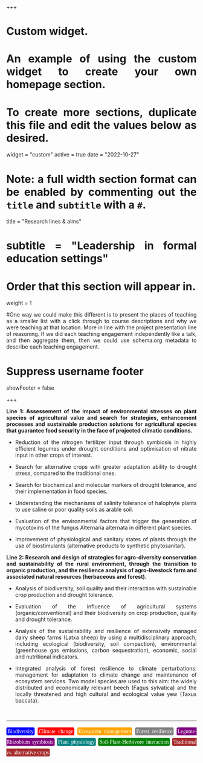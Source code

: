 +++
# Custom widget.
# An example of using the custom widget to create your own homepage section.
# To create more sections, duplicate this file and edit the values below as desired.
widget = "custom"
active = true
date = "2022-10-27"

# Note: a full width section format can be enabled by commenting out the `title` and `subtitle` with a `#`.
title = "Research lines & aims"
# subtitle = "Leadership in formal education settings"


# Order that this section will appear in.
weight = 1

#One way we could make this different is to present the places of teaching as a smaller list with a click through to course descriptions and why we were teaching at that location. More in line with the project presentation line of reasoning. If we did each teaching engagement independently like a talk, and then aggregate them, then we could use schema.org metadata to describe each teaching engagement.

# Suppress username footer
showFooter = false

+++

<body style="text-align:justify">

**Line 1: Assessement of the impact of environmental stresses on plant species of agricultural value and search for strategies, enhancement processes and sustainable production solutions for agricultural species that guarantee food security in the face of projected climatic conditions.**

+ Reduction of the nitrogen fertilizer input through symbiosis in highly efficient legumes under drought conditions and optimisation of nitrate input in other crops of interest.

+ Search for alternative crops with greater adaptation ability to drought stress, compared to the traditional ones.

+ Search for biochemical and molecular markers of drought tolerance, and their implementation in food species.

+ Understanding the mechanisms of salinity tolerance of halophyte plants to use saline or poor quality soils as arable soil.

+ Evaluation of the environmental factors that trigger the generation of mycotoxins of the fungus Alternaria alternata in different plant species.

+ Improvement of physiological and sanitary states of plants through the use of biostimulants (alternative products to synthetic phytosanitar).

**Line 2: Research and design of strategies for agro-diversity conservation and sustainability of the rural environment, through the transition to organic production, and the resilience analysis of agro-livestock farm and associated natural resources (herbaceous and forest).**

+ Analysis of biodiversity, soil quality and their interaction with sustainable crop production and drought tolerance.

+ Evaluation of the influence of agricultural systems (organic/conventional) and their biodiversity on crop production, quality and drought tolerance.

+ Analysis of the sustainability and resilience of extensively managed dairy sheep farms (Latxa sheep) by using a multidisciplinary approach, including ecological (biodiversity, soil compaction), environmental (greenhouse gas emissions, carbon sequestration), economic, social and nutritional indicators.

+ Integrated analysis of forest resilience to climate perturbations: management for adaptation to climate change and maintenance of ecosystem services. Two model species are used to this aim: the widely distributed and economically relevant beech (Fagus sylvatica) and the locally threatened and high cultural and ecological value yew (Taxus baccata).

</body>

<br>

---

<p style = "font-family:'Brush Script MT', cursive; line-height: 200%">
<span style="color:white; border-radius: 4px; padding: 3px; background-color:blue">Biodiversity</span>
<span style="color:white; border-radius: 4px; padding: 3px; background-color:red">Climate change</span>
<span style="color:white; border-radius: 4px; padding: 3px; background-color:orange">Ecosystem management</span>
<span style="color:white; border-radius: 4px; padding: 3px; background-color:grey">Forest resilience</span>
<span style="color:white; border-radius: 4px; padding: 3px; background-color:purple">Legume-Rhizobium symbiosis</span>
<span style="color:white; border-radius: 4px; padding: 3px; background-color:teal">Plant physiology</span>
<span style="color:white; border-radius: 4px; padding: 3px; background-color:green">Soil-Plant-Herbivore interaction</span>
<span style="color:white; border-radius: 4px; padding: 3px; background-color:brown">Traditional vs. alternative crops</span>

</p>

